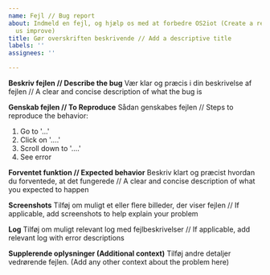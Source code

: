 ```yaml
---
name: Fejl // Bug report
about: Indmeld en fejl, og hjælp os med at forbedre OS2iot (Create a report to help
  us improve)
title: Gør overskriften beskrivende // Add a descriptive title
labels: ''
assignees: ''

---
```


**Beskriv fejlen // Describe the bug**
Vær klar og præcis i din beskrivelse af fejlen // A clear and concise description of what the bug is

**Genskab fejlen // To Reproduce**
Sådan genskabes fejlen // Steps to reproduce the behavior:
1. Go to '...'
2. Click on '....'
3. Scroll down to '....'
4. See error

**Forventet funktion // Expected behavior**
Beskriv klart og præcist hvordan du forventede, at det fungerede // A clear and concise description of what you expected to happen

**Screenshots**
Tilføj om muligt et eller flere billeder, der viser fejlen // If applicable, add screenshots to help explain your problem

**Log**
Tilføj om muligt relevant log med fejlbeskrivelser // If applicable, add relevant log with error descriptions

**Supplerende oplysninger (Additional context)**
Tilføj andre detaljer vedrørende fejlen.  (Add any other context about the problem here)
